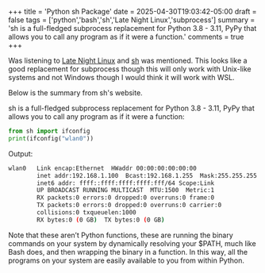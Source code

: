 +++
title = 'Python sh Package'
date = 2025-04-30T19:03:42-05:00
draft = false
tags = ['python','bash','sh','Late Night Linux','subprocess']
summary = 'sh is a full-fledged subprocess replacement for Python 3.8 - 3.11, PyPy that allows you to call any program as if it were a function.'
comments = true
+++

Was listening to [Late Night Linux](https://latenightlinux.com/late-night-linux-episode-331/)
and [sh](https://sh.readthedocs.io/en/latest/) was mentioned.
This looks like a good replacement for subprocess though this will only work
with Unix-like systems and not Windows though I would think it will work with
WSL.

Below is the summary from sh's website.

sh is a full-fledged subprocess replacement for Python 3.8 - 3.11, PyPy that
allows you to call any program as if it were a function:
```python
from sh import ifconfig
print(ifconfig("wlan0"))
```
Output:
```bash
wlan0   Link encap:Ethernet  HWaddr 00:00:00:00:00:00
        inet addr:192.168.1.100  Bcast:192.168.1.255  Mask:255.255.255.0
        inet6 addr: ffff::ffff:ffff:ffff:fff/64 Scope:Link
        UP BROADCAST RUNNING MULTICAST  MTU:1500  Metric:1
        RX packets:0 errors:0 dropped:0 overruns:0 frame:0
        TX packets:0 errors:0 dropped:0 overruns:0 carrier:0
        collisions:0 txqueuelen:1000
        RX bytes:0 (0 GB)  TX bytes:0 (0 GB)
```
Note that these aren’t Python functions, these are running the binary commands on
your system by dynamically resolving your $PATH, much like Bash does, and then
wrapping the binary in a function.
In this way, all the programs on your system are easily available to you from
within Python.
